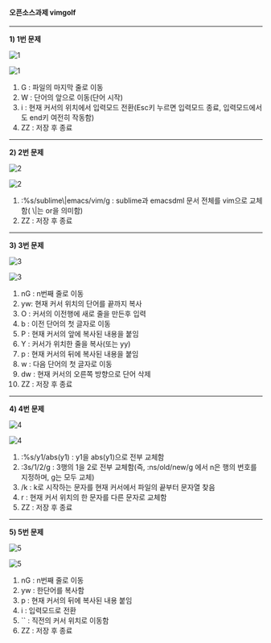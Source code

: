 #### 오픈소스과제 vimgolf
---


**1) 1번 문제**


![1](https://user-images.githubusercontent.com/94741432/144711426-a9b63e8a-b2cb-463b-bd8a-7bf7b05b05bd.gif)




![1](https://user-images.githubusercontent.com/94741432/144711810-0d07db7a-f399-4e7e-9af2-730391903179.jpg)




1) G : 파일의 마지막 줄로 이동
2) W : 단어의 앞으로 이동(단어 시작)
3) i : 현재 커서의 위치에서 입력모드 전환(Esc키 누르면 입력모드 종료, 입력모드에서도 end키 여전히 작동함)
4) ZZ : 저장 후 종료


---


**2) 2번 문제**


![2](https://user-images.githubusercontent.com/94741432/144711559-180c47ae-8c7b-40bb-8424-983bd93b4ca6.gif)




![2](https://user-images.githubusercontent.com/94741432/144711835-d8898879-718f-4b0d-bffa-8a8d0cef3561.jpg)




1) :%s/sublime\\|emacs/vim/g : sublime과 emacsdml 문서 전체를 vim으로 교체함( \\|는 or을 의미함)
2) ZZ : 저장 후 종료


---


**3) 3번 문제**


![3](https://user-images.githubusercontent.com/94741432/144711578-028f39d8-1568-42f7-a3d5-72b1d4a9ba7e.gif)




![3](https://user-images.githubusercontent.com/94741432/144711852-51d25abb-2119-4cf1-811f-a8ef1306430a.jpg)




1) nG : n번째 줄로 이동
2) yw: 현재 커서 위치의 단어를 끝까지 복사
3) O : 커서의 이전행에 새로 줄을 만든후 입력
4) b : 이전 단어의 첫 글자로 이동
5) P : 현재 커서의 앞에 복사된 내용을 붙임
6) Y : 커서가 위치한 줄을 복사(또는 yy)
7) p : 현재 커서의 뒤에 복사된 내용을 붙임
8) w : 다음 단어의 첫 글자로 이동
9) dw : 현재 커서의 오른쪽 방향으로 단어 삭제
10) ZZ : 저장 후 종료


---


**4) 4번 문제**


![4](https://user-images.githubusercontent.com/94741432/144711588-fe457c80-4888-4232-885a-556bb640b564.gif)




![4](https://user-images.githubusercontent.com/94741432/144711859-80651d5f-a5fe-4166-aa46-60b83ea99d21.jpg)




1) :%s/y1/abs(y1) : y1을 abs(y1)으로 전부 교체함
2) :3s/1/2/g : 3행의 1을 2로 전부 교체함(즉, :ns/old/new/g 에서 n은 행의 번호를 지정하며, g는 모두 교체) 
3) /k : k로 시작하는 문자를 현재 커서에서 파일의 끝부터 문자열 찾음
4) r : 현재 커서 위치의 한 문자를 다른 문자로 교체함
5) ZZ : 저장 후 종료


---


**5) 5번 문제**


![5](https://user-images.githubusercontent.com/94741432/144711605-f4f26a42-97ba-4a71-90be-130bde8624b6.gif)




![5](https://user-images.githubusercontent.com/94741432/144711864-cfd9cce6-7f6a-4436-9d7f-bcb9edfcffe6.jpg)




1) nG : n번째 줄로 이동
2) yw : 한단어를 복사함
3) p : 현재 커서의 뒤에 복사된 내용 붙임
4) i : 입력모드로 전환
5) `` : 직전의 커서 위치로 이동함
6) ZZ : 저장 후 종료

